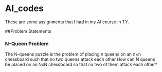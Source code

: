 # AI_codes
These are some assignments that I had in my AI course in TY.

##Problem Statements

### N-Queen Problem
The N-queens puzzle is the problem of placing n queens on an n×n chessboard such that no two queens attack each other.How can N queens be placed on an NxN chessboard so that no two of them attack each other?
